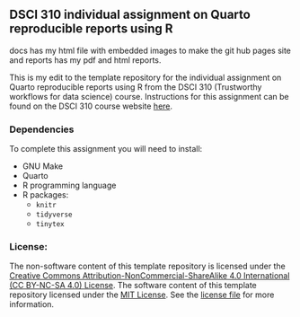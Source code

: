 ## DSCI 310 individual assignment on Quarto reproducible reports using R

docs has my html file with embedded images to make the git hub pages site and reports has my pdf and html reports.

This is my edit to the template repository 
for the individual assignment on Quarto reproducible reports using R
from the DSCI 310 (Trustworthy workflows for data science) course.
Instructions for this assignment can be found on the DSCI 310 course website 
[here](https://ubc-dsci.github.io/dsci-310-student/individual_assignment4).

### Dependencies

To complete this assignment you will need to install:
- GNU Make
- Quarto
- R programming language
- R packages:
  - `knitr`
  - `tidyverse`
  - `tinytex`

### License:
The non-software content of this template repository is licensed under the 
[Creative Commons Attribution-NonCommercial-ShareAlike 4.0 International (CC BY-NC-SA 4.0) License](https://creativecommons.org/licenses/by-nc-sa/4.0/). 
The software content of this template repository licensed under the [MIT License](https://spdx.org/licenses/MIT.html). See the [license file](LICENSE.md) for more information.
